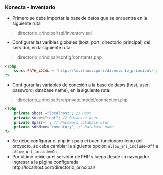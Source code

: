 ### Konecta - Inventario

- Primero se debe importar la base de datos que se encuentra en la siguiente ruta:
 > directorio_principal/sql/inventory.sql
- Configurar las varibles globales (host, port, directorio_principal) del servidor, en la siguiente ruta:
> directorio_principal/config/constants.php
```php
<?php
	const PATH_LOCAL = "http://localhost:port/directorio_principal/";
?>
```
- Configurar las variables de conexión a la base de datos (host, user, password, database name), en la siguiente ruta:
> directorio_principal/src/private/model/connection.php
```php
<?php
	private $host ="localhost"; // Host
	private $user="root"; // Database user
	private $pass=''; // Password database user
	private $dbName="inventory"; // Database name
?>
```
- Se debe configurar el php.init para el buen funcionanmiento del proyecto, se debe cambiar la siguiente opción `allow_url_include=Off` a `allow_url_include=On`
- Por último reiniciar el servidor de PHP y luego desde un navegador ingresar a la página configurada http://localhost:port/directorio_principal/